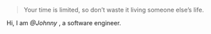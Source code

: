 > Your time is limited, so don’t waste it living someone else’s life. 

Hi, I am _@Johnny_ , a software engineer.